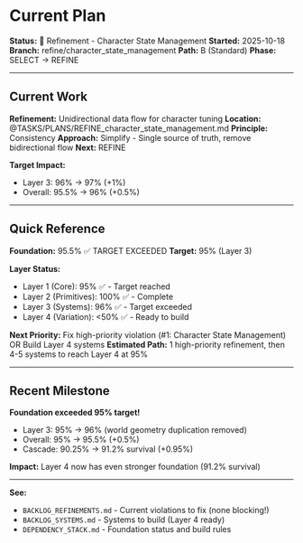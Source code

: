 # Current Plan

**Status:** 🔧 Refinement - Character State Management
**Started:** 2025-10-18
**Branch:** refine/character_state_management
**Path:** B (Standard)
**Phase:** SELECT → REFINE

---

## Current Work

**Refinement:** Unidirectional data flow for character tuning
**Location:** @TASKS/PLANS/REFINE_character_state_management.md
**Principle:** Consistency
**Approach:** Simplify - Single source of truth, remove bidirectional flow
**Next:** REFINE

**Target Impact:**
- Layer 3: 96% → 97% (+1%)
- Overall: 95.5% → 96% (+0.5%)

---

## Quick Reference

**Foundation:** 95.5% ✅ TARGET EXCEEDED
**Target:** 95% (Layer 3)

**Layer Status:**
- Layer 1 (Core): 95% ✅ - Target reached
- Layer 2 (Primitives): 100% ✅ - Complete
- Layer 3 (Systems): 96% ✅ - Target exceeded
- Layer 4 (Variation): <50% ✅ - Ready to build

**Next Priority:** Fix high-priority violation (#1: Character State Management) OR Build Layer 4 systems
**Estimated Path:** 1 high-priority refinement, then 4-5 systems to reach Layer 4 at 95%

---

## Recent Milestone

**Foundation exceeded 95% target!**

- Layer 3: 95% → 96% (world geometry duplication removed)
- Overall: 95% → 95.5% (+0.5%)
- Cascade: 90.25% → 91.2% survival (+0.95%)

**Impact:** Layer 4 now has even stronger foundation (91.2% survival)

---

**See:**
- `BACKLOG_REFINEMENTS.md` - Current violations to fix (none blocking!)
- `BACKLOG_SYSTEMS.md` - Systems to build (Layer 4 ready)
- `DEPENDENCY_STACK.md` - Foundation status and build rules
